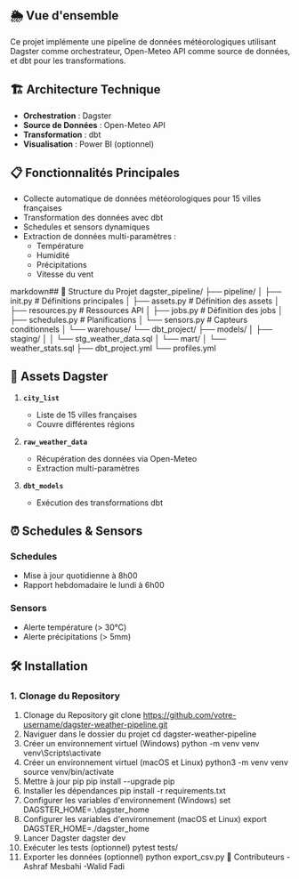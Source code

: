 
## 🌦️ Vue d'ensemble
Ce projet implémente une pipeline de données météorologiques utilisant Dagster comme orchestrateur, Open-Meteo API comme source de données, et dbt pour les transformations.

## 🏗️ Architecture Technique
- **Orchestration** : Dagster
- **Source de Données** : Open-Meteo API
- **Transformation** : dbt
- **Visualisation** : Power BI (optionnel)

## 📋 Fonctionnalités Principales

- Collecte automatique de données météorologiques pour 15 villes françaises
- Transformation des données avec dbt
- Schedules et sensors dynamiques
- Extraction de données multi-paramètres :
  * Température
  * Humidité
  * Précipitations
  * Vitesse du vent

markdown## 📂 Structure du Projet
dagster_pipeline/
├── pipeline/
│   ├── init.py         # Définitions principales
│   ├── assets.py           # Définition des assets
│   ├── resources.py        # Ressources API
│   ├── jobs.py             # Définition des jobs
│   ├── schedules.py        # Planifications
│   └── sensors.py          # Capteurs conditionnels
│
└── warehouse/
└── dbt_project/
├── models/
│   ├── staging/
│   │   └── stg_weather_data.sql
│   └── mart/
│       └── weather_stats.sql
├── dbt_project.yml
└── profiles.yml


## 🚀 Assets Dagster

1. **`city_list`**
   - Liste de 15 villes françaises
   - Couvre différentes régions

2. **`raw_weather_data`**
   - Récupération des données via Open-Meteo
   - Extraction multi-paramètres

3. **`dbt_models`**
   - Exécution des transformations dbt

## ⏰ Schedules & Sensors

### Schedules
- Mise à jour quotidienne à 8h00
- Rapport hebdomadaire le lundi à 6h00

### Sensors
- Alerte température (> 30°C)
- Alerte précipitations (> 5mm)


## 🛠 Installation

### 1. Clonage du Repository
1. Clonage du Repository
git clone https://github.com/votre-username/dagster-weather-pipeline.git
2. Naviguer dans le dossier du projet
cd dagster-weather-pipeline
3. Créer un environnement virtuel (Windows)
python -m venv venv
venv\Scripts\activate
3. Créer un environnement virtuel (macOS et Linux)
python3 -m venv venv
source venv/bin/activate
4. Mettre à jour pip
pip install --upgrade pip
5. Installer les dépendances
pip install -r requirements.txt
6. Configurer les variables d'environnement (Windows)
set DAGSTER_HOME=.\dagster_home
6. Configurer les variables d'environnement (macOS et Linux)
export DAGSTER_HOME=./dagster_home
7. Lancer Dagster
dagster dev
8. Exécuter les tests (optionnel)
pytest tests/
9. Exporter les données (optionnel)
python export_csv.py
👥 Contributeurs
-Ashraf Mesbahi
-Walid Fadi
